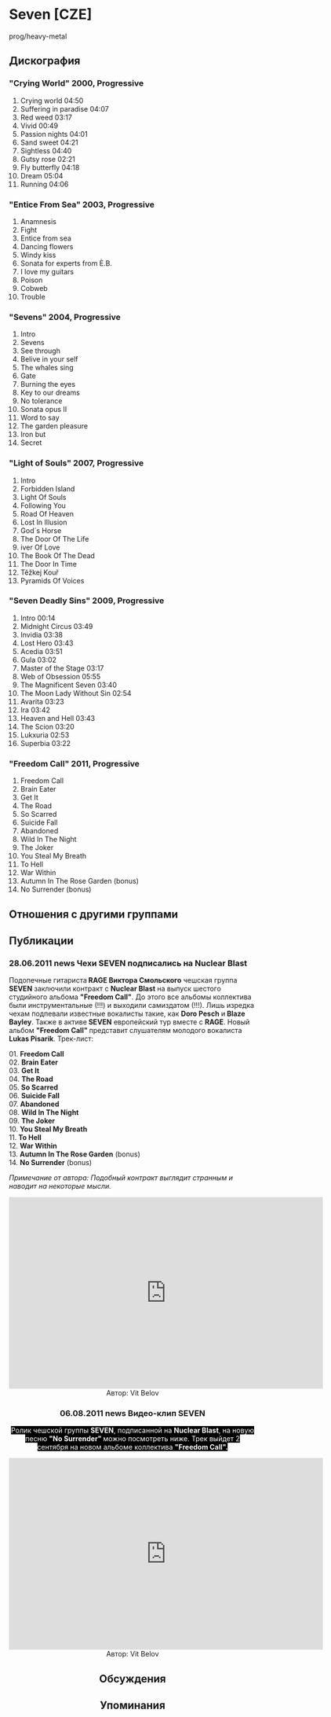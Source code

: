 # Seven [CZE]

prog/heavy-metal

## Дискография

### "Crying World" 2000, Progressive

1. Crying world  04:50  
2. Suffering in paradise  04:07
3. Red weed  03:17   
4. Vivid  00:49    
5. Passion nights  04:01   
6. Sand sweet  04:21   
7. Sightless  04:40    
8. Gutsy rose  02:21  
9. Fly butterfly  04:18 
10. Dream  05:04    
11. Running  04:06 

### "Entice From Sea" 2003, Progressive

1. Anamnesis 
2. Fight     
3. Entice from sea   
4. Dancing flowers  
5. Windy kiss      
6. Sonata for experts from &#200;.B.      
7. I love my guitars  
8. Poison      
9. Cobweb      
10. Trouble  

### "Sevens" 2004, Progressive

1. Intro    
2. Sevens    
3. See through 
4. Belive in your self  
5. The whales sing   
6. Gate     
7. Burning the eyes  
8. Key to our dreams 
9. No tolerance  
10. Sonata opus II  
11. Word to say    
12. The garden pleasure     
13. Iron but  
14. Secret  

### "Light of Souls" 2007, Progressive

1. Intro    
2. Forbidden Island  
3. Light Of Souls   
4. Following You   
5. Road Of Heaven  
6. Lost In Illusion   
7. God&#180;s Horse     
8. The Door Of The Life      
9. iver Of Love     
10. The Book Of The Dead      
11. The Door In Time      
12. T&#283;&#382;kej Kou&#345; 
13. Pyramids Of Voices  

### "Seven Deadly Sins" 2009, Progressive

1. Intro  00:14  
2. Midnight Circus  03:49    
3. Invidia  03:38   
4. Lost Hero  03:43
5. Acedia  03:51  
6. Gula  03:02   
7. Master of the Stage  03:17
8. Web of Obsession  05:55  
9. The Magnificent Seven  03:40    
10. The Moon Lady Without Sin  02:54 
11. Avarita  03:23  
12. Ira  03:42    
13. Heaven and Hell  03:43   
14. The Scion  03:20    
15. Lukxuria  02:53
16. Superbia  03:22 

### "Freedom Call" 2011, Progressive

01. Freedom Call 
02. Brain Eater 
03. Get It 
04. The Road 
05. So Scarred 
06. Suicide Fall 
07. Abandoned 
08. Wild In The Night 
09. The Joker 
10. You Steal My Breath 
11. To Hell 
12. War Within 
13. Autumn In The Rose Garden (bonus) 
14. No Surrender (bonus)


## Отношения с другими группами


## Публикации

### 28.06.2011 news Чехи SEVEN подписались на Nuclear Blast

<P>Подопечные гитариста<B> RAGE Виктора Смольского</B> чешская группа <B>SEVEN</B> заключили контракт с <B>Nuclear Blast</B> на выпуск шестого студийного альбома <B>"Freedom Call"</B>. До этого все альбомы коллектива были инструментальные (!!!) и выходили самиздатом (!!!). Лишь изредка чехам подпевали известные вокалисты такие, как <B>Doro Pesch</B> и<B> Blaze Bayley</B>. Также в активе<B> SEVEN</B> европейский тур вместе с <B>RAGE</B>. Новый альбом <B>"Freedom Call" </B>представит слушателям молодого вокалиста <B>Lukas Pisarik</B>. Трек-лист:</P>
<P>01. <B>Freedom Call</B><BR>02. <B>Brain Eater</B> <BR>03. <B>Get It</B> <BR>04. <B>The Road</B> <BR>05. <B>So Scarred </B><BR>06. <B>Suicide Fall</B> <BR>07. <B>Abandoned</B><BR>08. <B>Wild In The Night</B> <BR>09. <B>The Joker</B> <BR>10. <B>You Steal My Breath</B><BR>11. <B>To Hell</B> <BR>12. <B>War Within</B> <BR>13. <B>Autumn In The Rose Garden</B> (bonus)<BR>14. <B>No Surrender</B> (bonus)</P>
<P><I>Примечание от автора: Подобный контракт выглядит странным и наводит на некоторые мысли.</I></P>
 <p><center><object style="height: 390px"><param name="movie" value="http://www.youtube.com/v/Wl6xsOE_W-w?version=3"><param name="allowFullScreen" value="true"><param name="allowScriptAccess" value="always"><embed src="http://www.youtube.com/v/Wl6xsOE_W-w?version=3" type="application/x-shockwave-flash" allowfullscreen="true" allowScriptAccess="always" width="640" height="390"></object>
Автор: Vit Belov

### 06.08.2011 news Видео-клип SEVEN

<P><FONT style="BACKGROUND-COLOR: #000000" color=#ffffff>Ролик чешской группы <STRONG>SEVEN</STRONG>, подписанной на <STRONG>Nuclear Blast</STRONG>, на новую песню <STRONG>"No Surrender" </STRONG>можно посмотреть ниже. Трек выйдет 2 сентября на новом альбоме коллектива <STRONG>"Freedom Call".</STRONG></FONT></P>
<P><STRONG><FONT style="BACKGROUND-COLOR: #000000" color=#ffffff></FONT></STRONG>
<CENTER><iframe width="640" height="390" src="http://www.youtube.com/embed/8xAMBuzdvoc" frameborder="0" allowfullscreen></iframe></CENTER>
Автор: Vit Belov


## Обсуждения


## Упоминания


